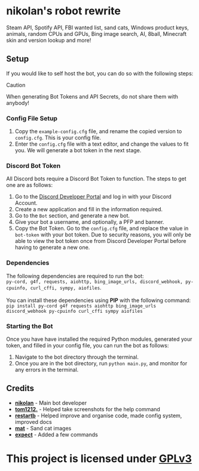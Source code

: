 # nikolan's robot rewrite
Steam API, Spotify API, FBI wanted list, sand cats, Windows product keys, animals, random CPUs and GPUs, Bing image search, AI, 8ball, Minecraft skin and version lookup and more!

## Setup
If you would like to self host the bot, you can do so with the following steps:
> [!CAUTION]
> When generating Bot Tokens and API Secrets, do not share them with anybody!

### Config File Setup
1. Copy the `example-config.cfg` file, and rename the copied version to `config.cfg`. This is your config file.
2. Enter the `config.cfg` file with a text editor, and change the values to fit you. We will generate a bot token in the next stage.

### Discord Bot Token
All Discord bots require a Discord Bot Token to function. The steps to get one are as follows:
1. Go to the [Discord Developer Portal](https://discord.com/developers/applications) and log in with your Discord Account.
2. Create a new application and fill in the information required.
3. Go to the `Bot` section, and generate a new bot.
4. Give your bot a username, and optionally, a PFP and banner.
5. Copy the Bot Token. Go to the `config.cfg` file, and replace the value in `bot-token` with your bot token. Due to security reasons, you will only be able to view the bot token once from Discord Developer Portal before having to generate a new one.

### Dependencies
The following dependencies are required to run the bot:\
`py-cord, g4f, requests, aiohttp, bing_image_urls, discord_webhook, py-cpuinfo, curl_cffi, sympy, aiofiles`.\
\
You can install these dependencies using **PIP** with the following command:\
`pip install py-cord g4f requests aiohttp bing_image_urls discord_webhook py-cpuinfo curl_cffi sympy aiofiles`

### Starting the Bot
Once you have have installed the required Python modules, generated your token, and filled in your config file, you can run the bot as follows:
1. Navigate to the bot directory through the terminal.
2. Once you are in the bot directory, run `python main.py`, and monitor for any errors in the terminal.

## Credits
- [**nikolan**](https://nikolan.net) - Main bot developer
- [**tom1212.**](https://github.com/thepotatolover) - Helped take screenshots for the help command
- [**restartb**](https://github.com/restartb) - Helped improve and organise code, made config system, improved docs
- [**mat**](https://github.com/mat-1) - Sand cat images
- [**expect**](https://whatdidyouexpect.eu) - Added a few commands


# This project is licensed under [GPLv3](/LICENSE)
